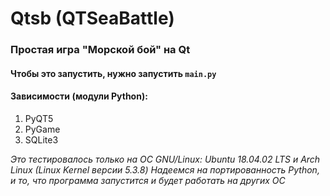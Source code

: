 # Qtsb (QTSeaBattle)
### Простая игра "Морской бой" на Qt
#### Чтобы это запустить, нужно запустить `main.py`

#### Зависимости (модули Python):
1. PyQT5
2. PyGame
3. SQLite3


*Это тестировалось только на OC GNU/Linux: Ubuntu 18.04.02 LTS и Arch Linux (Linux Kernel версии 5.3.8)*
*Надеемся на портированность Python, и то, что программа запустится и будет работать на других ОС*
